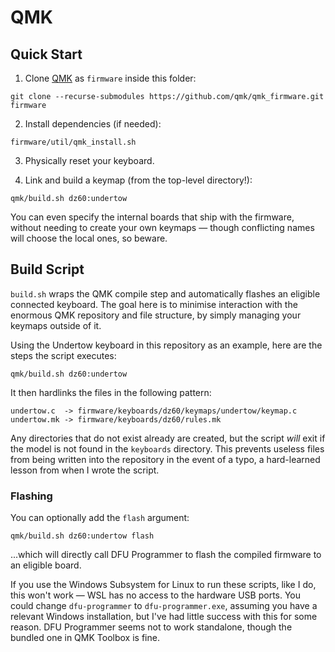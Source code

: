 # QMK

## Quick Start

1. Clone [QMK](https://qmk.fm) as `firmware` inside this folder:

```
git clone --recurse-submodules https://github.com/qmk/qmk_firmware.git firmware
```

2. Install dependencies (if needed):

```
firmware/util/qmk_install.sh
```

3. Physically reset your keyboard.

4. Link and build a keymap (from the top-level directory!):

```
qmk/build.sh dz60:undertow
```

You can even specify the internal boards that ship with the firmware, without needing to create your own keymaps — though conflicting names will choose the local ones, so beware.

## Build Script

`build.sh` wraps the QMK compile step and automatically flashes an eligible connected keyboard.  The goal here is to minimise interaction with the enormous QMK repository and file structure, by simply managing your keymaps outside of it.

Using the Undertow keyboard in this repository as an example, here are the steps the script executes:

	qmk/build.sh dz60:undertow

It then hardlinks the files in the following pattern:

	undertow.c  -> firmware/keyboards/dz60/keymaps/undertow/keymap.c
	undertow.mk -> firmware/keyboards/dz60/rules.mk

Any directories that do not exist already are created, but the script _will_ exit if the model is not found in the `keyboards` directory.  This prevents useless files from being written into the repository in the event of a typo, a hard-learned lesson from when I wrote the script.

### Flashing

You can optionally add the `flash` argument:

	qmk/build.sh dz60:undertow flash

...which will directly call DFU Programmer to flash the compiled firmware to an eligible board.

If you use the Windows Subsystem for Linux to run these scripts, like I do, this won't work — WSL has no access to the hardware USB ports.  You could change `dfu-programmer` to `dfu-programmer.exe`, assuming you have a relevant Windows installation, but I've had little success with this for some reason.  DFU Programmer seems not to work standalone, though the bundled one in QMK Toolbox is fine.